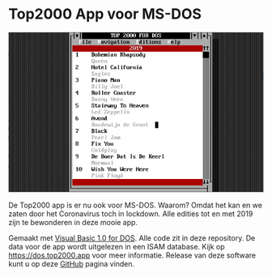 # Top2000 App voor MS-DOS
![Hoofdscherm](src/web/img/main.jpg)

De Top2000 app is er nu ook voor MS-DOS. Waarom? Omdat het kan en we zaten door het Coronavirus toch in lockdown. Alle edities tot en met 2019 zijn te bewonderen in deze mooie app.

Gemaakt met [Visual Basic 1.0 for DOS](https://winworldpc.com/product/microsoft-visual-bas/10-for-dos). Alle code zit in deze repository. De data voor de app wordt uitgelezen in een ISAM database. Kijk op https://dos.top2000.app voor meer informatie. Release van deze software kunt u op deze [GitHub](https://github.com/rneeft/Top2000-MSDOS/releases) pagina vinden. 
